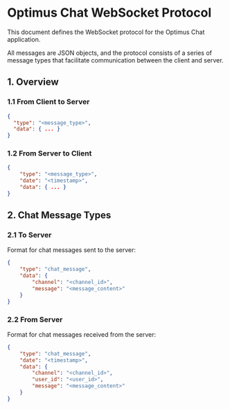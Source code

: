 # Optimus Chat WebSocket Protocol

This document defines the WebSocket protocol for the Optimus Chat application.

All messages are JSON objects, and the protocol consists of a series of message types that facilitate communication between the client and server.

## 1. Overview

### 1.1 From Client to Server

```json
{
  "type": "<message_type>",
  "data": { ... }
}
```

### 1.2 From Server to Client

```json
{
	"type": "<message_type>",
	"date": "<timestamp>",
	"data": { ... }
}
```

## 2. Chat Message Types

### 2.1 To Server

Format for chat messages sent to the server:

```json
{
	"type": "chat_message",
	"data": {
		"channel": "<channel_id>",
		"message": "<message_content>"
	}
}
```

### 2.2 From Server

Format for chat messages received from the server:
```json
{
	"type": "chat_message",
	"date": "<timestamp>",
	"data": {
		"channel": "<channel_id>",
		"user_id": "<user_id>",
		"message": "<message_content>"
	}
}
```
